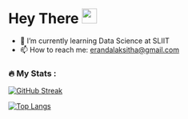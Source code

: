 
<h1>
  Hey There
  <img src="https://media.giphy.com/media/hvRJCLFzcasrR4ia7z/giphy.gif" width="30px"/>
</h1>

- 🌱 I’m currently learning Data Science at SLIIT
- 📫 How to reach me: erandalaksitha@gmail.com

### :fire: My Stats :
[![GitHub Streak](http://github-readme-streak-stats.herokuapp.com?user=it20600334&theme=dark&background=000000)](https://git.io/streak-stats)

[![Top Langs](https://github-readme-stats.vercel.app/api/top-langs/?username=it20600334&layout=compact&theme=vision-friendly-dark)](https://github.com/anuraghazra/github-readme-stats)



